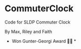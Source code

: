 # CommuterClock
Code for SLDP Commuter Clock

By Max, Riley and Faith 

* Won Gunter-Georgi Award 🥳🥳 *
